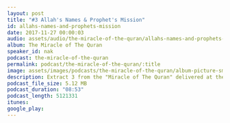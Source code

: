 ```yaml
---
layout: post
title: "#3 Allah's Names & Prophet's Mission"
id: allahs-names-and-prophets-mission
date: 2017-11-27 00:00:03
audio: assets/audio/the-miracle-of-the-quran/allahs-names-and-prophets-mission.mp3
album: The Miracle of The Quran
speaker_id: nak
podcast: the-miracle-of-the-quran
permalink: podcast/the-miracle-of-the-quran/:title
image: assets/images/podcasts/the-miracle-of-the-quran/album-picture-small.jpg
description: Extract 3 from the "Miracle of The Quran" delivered at the Putra World Trade Centre (PWTC), Kuala Lumpur on the 6th Sep 2013 during his 2013 Malaysian Tour.
podcast_file_size: 5.12 MB
podcast_duration: "08:53"
podcast_length: 5121331
itunes: 
google_play: 
---
```


